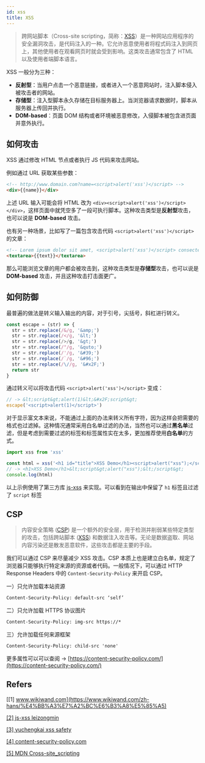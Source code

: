 ```yaml
---
id: xss
title: XSS
---
```


> 跨网站脚本（Cross-site scripting，简称：[XSS](https://developer.mozilla.org/en-US/docs/Glossary/Cross-site_scripting)）是一种网站应用程序的安全漏洞攻击，是代码注入的一种。它允许恶意使用者将程式码注入到网页上，其他使用者在观看网页时就会受到影响。这类攻击通常包含了 HTML 以及使用者端脚本语言。

XSS 一般分为三种：

- **反射型**：当用户点击一个恶意链接，或者进入一个恶意网站时，注入脚本侵入被攻击者的网站。
- **存储型**：注入型脚本永久存储在目标服务器上。当浏览器请求数据时，脚本从服务器上传回并执行。
- **DOM-based**：页面 DOM 结构或者环境被恶意修改，入侵脚本被包含进页面并意外执行。

## 如何攻击

XSS 通过修改 HTML 节点或者执行 JS 代码来攻击网站。

例如通过 URL 获取某些参数：

```html
<!-- http://www.domain.com?name=<script>alert('xss')</script> -->
<div>{{name}}</div>
```

上述 URL 输入可能会将 HTML 改为 `<div><script>alert('xss')</script></div>`，这样页面中就凭空多了一段可执行脚本。这种攻击类型是**反射型**攻击，也可以说是 **DOM-based** 攻击。

也有另一种场景，比如写了一篇包含攻击代码 `<script>alert('xss')</script>` 的文章：

```html
<!-- Lorem ipsum dolor sit amet, <script>alert('xss')</script> consectetur adipiscing elit. Pellentesque elementum dignissim ultricies. -->
<textarea>{{text}}</textarea>
```

那么可能浏览文章的用户都会被攻击到，这种攻击类型是**存储型**攻击，也可以说是 **DOM-based** 攻击，并且这种攻击打击面更广。

## 如何防御

最普遍的做法是转义输入输出的内容，对于引号，尖括号，斜杠进行转义。

```js
const escape = (str) => {
  str = str.replace(/&/g, '&amp;')
  str = str.replace(/</g, '&lt;')
  str = str.replace(/>/g, '&gt;')
  str = str.replace(/"/g, '&quto;')
  str = str.replace(/'/g, '&#39;')
  str = str.replace(/`/g, '&#96;')
  str = str.replace(/\//g, '&#x2F;')
  return str
}
```

通过转义可以将攻击代码 `<script>alert('xss')</script>` 变成：

```js
// -> &lt;script&gt;alert(1)&lt;&#x2F;script&gt;
escape('<script>alert(1)</script>')
```

对于显示富文本来说，不能通过上面的办法来转义所有字符，因为这样会把需要的格式也过滤掉。这种情况通常采用白名单过滤的办法，当然也可以通过**黑名单**过滤，但是考虑到需要过滤的标签和标签属性实在太多，更加推荐使用**白名单**的方式。

```js
import xss from 'xss'

const html = xss('<h1 id="title">XSS Demo</h1><script>alert("xss");</script>')
// -> <h1>XSS Demo</h1>&lt;script&gt;alert("xss");&lt;/script&gt;
console.log(html)
```

以上示例使用了第三方库 [js-xss](https://github.com/leizongmin/js-xss) 来实现。可以看到在输出中保留了 `h1` 标签且过滤了 `script` 标签

## CSP

> 内容安全策略 ([CSP](https://developer.mozilla.org/en-US/docs/Glossary/CSP)) 是一个额外的安全层，用于检测并削弱某些特定类型的攻击，包括跨站脚本 ([XSS](https://developer.mozilla.org/en-US/docs/Glossary/Cross-site_scripting)) 和数据注入攻击等。无论是数据盗取、网站内容污染还是散发恶意软件，这些攻击都是主要的手段。

我们可以通过 CSP 来尽量减少 XSS 攻击。CSP 本质上也是建立白名单，规定了浏览器只能够执行特定来源的资源或者代码。一般情况下，可以通过 HTTP Response Headers 中的 `Content-Security-Policy` 来开启 CSP。

一）只允许加载本站资源

```txt
Content-Security-Policy: default-src ‘self’
```

二）只允许加载 HTTPS 协议图片

```txt
Content-Security-Policy: img-src https://*
```

三）允许加载任何来源框架

```txt
Content-Security-Policy: child-src 'none'
```

更多属性可以可以查阅 &rarr; [https://content-security-policy.com/](https://content-security-policy.com/)

## Refers

[[1] www.wikiwand.com](https://www.wikiwand.com/zh-hans/%E4%BB%A3%E7%A2%BC%E6%B3%A8%E5%85%A5)

[[2] js-xss leizongmin](https://github.com/leizongmin/js-xss)

[[3] yuchengkai xss safety](https://yuchengkai.cn/docs/frontend/safety.html)

[[4] content-security-policy.com](https://content-security-policy.com/)

[[5] MDN Cross-site_scripting](https://developer.mozilla.org/zh-CN/docs/Glossary/Cross-site_scripting)